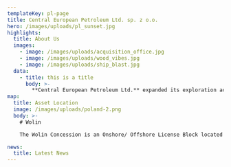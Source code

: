 ```yaml
---
templateKey: pl-page
title: Central European Petroleum Ltd. sp. z o.o.
hero: /images/uploads/pl_sunset.jpg
highlights:
  title: About Us
  images:
    - image: /images/uploads/acquisition_office.jpg
    - image: /images/uploads/wood_vibes.jpg
    - image: /images/uploads/ship_blast.jpg
  data:
    - title: this is a title
      body: >-
        **Central European Petroleum Ltd.** expanded its exploration activities into Poland by participating in the first hydrocarbon concessions licensing round in 2016 after successfully completing the pre-qualification procedure. Following the competitive process which follows the European Union Directive 94/22, CEP was awarded the Wolin Concession in northwest Poland in December 2017. The Onshore/ Offshore License is flanked by, and on trend with, two conventional gas-bearing reservoirs where 6 successful wells have been drilled to date.
map:
  title: Asset Location
  image: /images/uploads/poland-2.png
  body: >-
    # Wolin

    The Wolin Concession is an Onshore/ Offshore License Block located in Northwestern Poland along the Polish-German border and Baltic coast, 50 km North of Szczecin

news:
  title: Latest News
---
```

